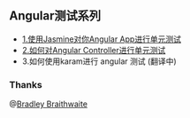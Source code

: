 ## Angular测试系列

+ [1.使用Jasmine对你Angular App进行单元测试]()
+ [2.如何对Angular Controller进行单元测试]()
+ 3.如何使用karam进行 angular 测试 (翻译中)

### Thanks

@[Bradley Braithwaite](http://www.bradoncode.com/about)